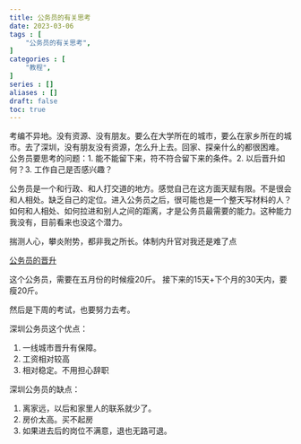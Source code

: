 ```yaml
---
title: 公务员的有关思考
date: 2023-03-06
tags : [
	"公务员的有关思考",
]
categories : [
	"教程",
]
series : []
aliases : []
draft: false
toc: true
---
```

考编不异地。没有资源、没有朋友。要么在大学所在的城市，要么在家乡所在的城市。去了深圳，没有朋友没有资源，怎么升上去。回家、探亲什么的都很困难。
	公务员要思考的问题：1. 能不能留下来，符不符合留下来的条件。2. 以后晋升如何？3. 工作自己是否感兴趣？


公务员是一个和行政、和人打交道的地方。感觉自己在这方面天赋有限。不是很会和人相处。缺乏自己的定位。进入公务员之后，很可能也是一个整天写材料的人？如何和人相处、如何拉进和别人之间的距离，才是公务员最需要的能力。这种能力我没有，目前看来也没这个潜力。

揣测人心，攀炎附势，都非我之所长。体制内升官对我还是难了点


[公务员的晋升](https://www.zhihu.com/question/38099366/answer/236622566)

这个公务员，需要在五月份的时候瘦20斤。
接下来的15天+下个月的30天内，要瘦20斤。

然后是下周的考试，也要努力去考。

深圳公务员这个优点：
1. 一线城市晋升有保障。
2. 工资相对较高
3. 相对稳定。不用担心辞职

深圳公务员的缺点：
1. 离家远，以后和家里人的联系就少了。
2. 房价太高。买不起房
3. 如果进去后的岗位不满意，退也无路可退。



